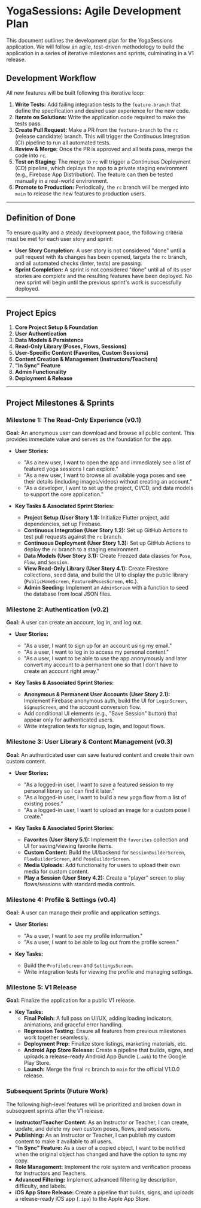 # YogaSessions: Agile Development Plan

This document outlines the development plan for the YogaSessions application. We will follow an agile, test-driven methodology to build the application in a series of iterative milestones and sprints, culminating in a V1 release.

## Development Workflow

All new features will be built following this iterative loop:

1.  **Write Tests:** Add failing integration tests to the `feature-branch` that define the specification and desired user experience for the new code.
2.  **Iterate on Solutions:** Write the application code required to make the tests pass.
3.  **Create Pull Request:** Make a PR from the `feature-branch` to the `rc` (release candidate) branch. This will trigger the Continuous Integration (CI) pipeline to run all automated tests.
4.  **Review & Merge:** Once the PR is approved and all tests pass, merge the code into `rc`.
5.  **Test on Staging:** The merge to `rc` will trigger a Continuous Deployment (CD) pipeline, which deploys the app to a private staging environment (e.g., Firebase App Distribution). The feature can then be tested manually in a real-world environment.
6.  **Promote to Production:** Periodically, the `rc` branch will be merged into `main` to release the new features to production users.

---

## Definition of Done

To ensure quality and a steady development pace, the following criteria must be met for each user story and sprint:

*   **User Story Completion:** A user story is not considered "done" until a pull request with its changes has been opened, targets the `rc` branch, and all automated checks (linter, tests) are passing.
*   **Sprint Completion:** A sprint is not considered "done" until all of its user stories are complete and the resulting features have been deployed. No new sprint will begin until the previous sprint's work is successfully deployed.

---

## Project Epics

1.  **Core Project Setup & Foundation**
2.  **User Authentication**
3.  **Data Models & Persistence**
4.  **Read-Only Library (Poses, Flows, Sessions)**
5.  **User-Specific Content (Favorites, Custom Sessions)**
6.  **Content Creation & Management (Instructors/Teachers)**
7.  **"In Sync" Feature**
8.  **Admin Functionality**
9.  **Deployment & Release**

---

## Project Milestones & Sprints

### Milestone 1: The Read-Only Experience (v0.1)

**Goal:** An anonymous user can download and browse all public content. This provides immediate value and serves as the foundation for the app.

*   **User Stories:**
    *   "As a new user, I want to open the app and immediately see a list of featured yoga sessions I can explore."
    *   "As a new user, I want to browse all available yoga poses and see their details (including images/videos) without creating an account."
    *   "As a developer, I want to set up the project, CI/CD, and data models to support the core application."

*   **Key Tasks & Associated Sprint Stories:**
    *   **Project Setup (User Story 1.1):** Initialize Flutter project, add dependencies, set up Firebase.
    *   **Continuous Integration (User Story 1.2):** Set up GitHub Actions to test pull requests against the `rc` branch.
    *   **Continuous Deployment (User Story 1.3):** Set up GitHub Actions to deploy the `rc` branch to a staging environment.
    *   **Data Models (User Story 3.1):** Create Freezed data classes for `Pose`, `Flow`, and `Session`.
    *   **View Read-Only Library (User Story 4.1):** Create Firestore collections, seed data, and build the UI to display the public library (`PublicHomeScreen`, `FeaturedPosesScreen`, etc.).
    *   **Admin Seeding:** Implement an `AdminScreen` with a function to seed the database from local JSON files.

### Milestone 2: Authentication (v0.2)

**Goal:** A user can create an account, log in, and log out.

*   **User Stories:**
    *   "As a user, I want to sign up for an account using my email."
    *   "As a user, I want to log in to access my personal content."
    *   "As a user, I want to be able to use the app anonymously and later convert my account to a permanent one so that I don't have to create an account right away."

*   **Key Tasks & Associated Sprint Stories:**
    *   **Anonymous & Permanent User Accounts (User Story 2.1):** Implement Firebase anonymous auth, build the UI for `LoginScreen`, `SignupScreen`, and the account conversion flow.
    *   Add conditional UI elements (e.g., "Save Session" button) that appear only for authenticated users.
    *   Write integration tests for signup, login, and logout flows.

### Milestone 3: User Library & Content Management (v0.3)

**Goal:** An authenticated user can save featured content and create their own custom content.

*   **User Stories:**
    *   "As a logged-in user, I want to save a featured session to my personal library so I can find it later."
    *   "As a logged-in user, I want to build a new yoga flow from a list of existing poses."
    *   "As a logged-in user, I want to upload an image for a custom pose I create."

*   **Key Tasks & Associated Sprint Stories:**
    *   **Favorites (User Story 5.1):** Implement the `favorites` collection and UI for saving/viewing favorite items.
    *   **Custom Content:** Build the UI/backend for `SessionBuilderScreen`, `FlowBuilderScreen`, and `PoseBuilderScreen`.
    *   **Media Uploads:** Add functionality for users to upload their own media for custom content.
    *   **Play a Session (User Story 4.2):** Create a "player" screen to play flows/sessions with standard media controls.

### Milestone 4: Profile & Settings (v0.4)

**Goal:** A user can manage their profile and application settings.

*   **User Stories:**
    *   "As a user, I want to see my profile information."
    *   "As a user, I want to be able to log out from the profile screen."

*   **Key Tasks:**
    *   Build the `ProfileScreen` and `SettingsScreen`.
    *   Write integration tests for viewing the profile and managing settings.

### Milestone 5: V1 Release

**Goal:** Finalize the application for a public V1 release.

*   **Key Tasks:**
    *   **Final Polish:** A full pass on UI/UX, adding loading indicators, animations, and graceful error handling.
    *   **Regression Testing:** Ensure all features from previous milestones work together seamlessly.
    *   **Deployment Prep:** Finalize store listings, marketing materials, etc.
    *   **Android App Store Release:** Create a pipeline that builds, signs, and uploads a release-ready Android App Bundle (`.aab`) to the Google Play Store.
    *   **Launch:** Merge the final `rc` branch to `main` for the official V1.0.0 release.

### Subsequent Sprints (Future Work)

The following high-level features will be prioritized and broken down in subsequent sprints after the V1 release.

*   **Instructor/Teacher Content:** As an Instructor or Teacher, I can create, update, and delete my own custom poses, flows, and sessions.
*   **Publishing:** As an Instructor or Teacher, I can publish my custom content to make it available to all users.
*   **"In Sync" Feature:** As a user of a copied object, I want to be notified when the original object has changed and have the option to sync my copy.
*   **Role Management:** Implement the role system and verification process for Instructors and Teachers.
*   **Advanced Filtering:** Implement advanced filtering by description, difficulty, and labels.
*   **iOS App Store Release:** Create a pipeline that builds, signs, and uploads a release-ready iOS app (`.ipa`) to the Apple App Store.
